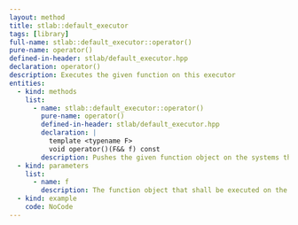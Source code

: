 ```yaml
---
layout: method
title: stlab::default_executor
tags: [library]
full-name: stlab::default_executor::operator()
pure-name: operator()
defined-in-header: stlab/default_executor.hpp 
declaration: operator()
description: Executes the given function on this executor
entities:
  - kind: methods
    list:
      - name: stlab::default_executor::operator()
        pure-name: operator()
        defined-in-header: stlab/default_executor.hpp 
        declaration: |
          template <typename F> 
          void operator()(F&& f) const
        description: Pushes the given function object on the systems thread pool.
  - kind: parameters
    list:
      - name: f
        description: The function object that shall be executed on the thread pool.
  - kind: example
    code: NoCode
---
```

